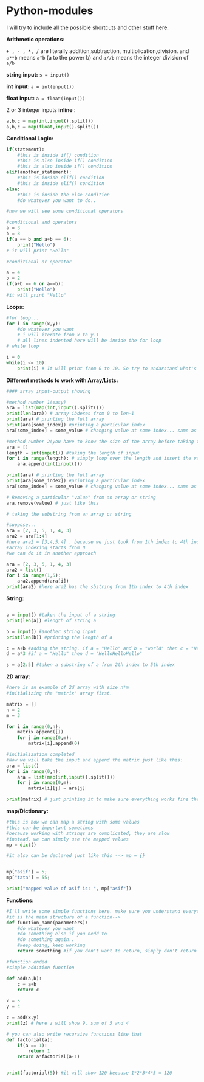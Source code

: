 # Python-modules

I will try to include all the possible shortcuts and other stuff here. 

**Arithmetic operations:**

`+ , - , *, /` are literally addition,subtraction, multiplication,division. and `a**b` means `a^b` (a to the power b) and `a//b` means the integer division of `a/b`


**string input:** `s = input()`

**int input:** `a = int(input())`

**float input:** `a = float(input())`
 
2 or 3 integer inputs __inline__ :

```python
a,b,c = map(int,input().split())
a,b,c = map(float,input().split())
```
**Conditional Logic:**

```python
if(statement):
	#this is inside if() condition
	#this is also inside if() condition
	#this is also inside if() condition
elif(another_statement):
	#this is inside elif() condition
	#this is inside elif() condition
else:
	#this is inside the else condition
	#do whatever you want to do.. 

#now we will see some conditional operators 

#conditional and operators
a = 3
b = 3
if(a == b and a+b == 6):
	print("Hello")
# it will print "Hello"

#conditional or operator

a = 4
b = 2
if(a+b == 6 or a==b):
	print("Hello")
#it will print "Hello"

```


**Loops:**


```python
#for loop...
for i in range(x,y):
	#do whatever you want
	# i will iterate from x to y-1
	# all lines indented here will be inside the for loop
# while loop

i = 0
while(i <= 10):
	print(i) # It will print from 0 to 10. So try to undarstand what's happening
```


**Different methods to work with Array/Lists:**

```python
#### array input-output showing

#method number 1(easy)
ara = list(map(int,input().split()))
print(len(ara)) # array ibdexes from 0 to len-1
print(ara) # printing the full array
print(ara[some_index]) #printing a particular index 
ara[some_index] = some_value # changing value at some index... same as C/C++

#method number 2(you have to know the size of the array before taking the input):
ara = []
length = int(input()) #taking the length of input
for i in range(length): # simply loop over the length and insert the values one by one
	ara.append(int(input()))

print(ara) # printing the full array
print(ara[some_index]) #printing a particular index 
ara[some_index] = some_value # changing value at some index... same as C/C++

# Removing a particular "value" from an array or string
ara.remove(value) # just like this

# taking the substring from an array or string

#suppose...
ara = [2, 3, 5, 1, 4, 3]
ara2 = ara[1:4]
#here ara2 = [3,4,5,4] . because we just took from 1th index to 4th index.
#array indexing starts from 0
#we can do it in another approach

ara = [2, 3, 5, 1, 4, 3]
ara2 = list()
for i in range(1,5):
	ara2.append(ara[i])
print(ara2) #here ara2 has the sbstring from 1th index to 4th index

```

**String:**

```python

a = input() #taken the input of a string
print(len(a)) #length of string a

b = input() #another string input
print(len(b)) #printing the length of a 

c = a+b #adding the string. if a = "Hello" and b = "world" then c = "Helloworld"
d = a*3 #if a = "Hello" then d = "HelloHelloHello"

s = a[2:5] #taken a substring of a from 2th index to 5th index

```

**2D array:**
```python
#here is an example of 2d array with size n*m
#initializing the "matrix" array first. 

matrix = []
n = 2
m = 3

for i in range(0,n):
    matrix.append([])
    for j in range(0,m):
        matrix[i].append(0)

#initialization completed
#Now we will take the input and append the matrix just like this:
ara = list()
for i in range(0,n):
	ara = list(map(int,input().split()))
	for j in range(0,m):
		matrix[i][j] = ara[j]

print(matrix) # just printing it to make sure everything works fine there


```

**map/Dictionary:**

```python
#this is how we can map a string with some values 
#this can be important sometimes
#because working with strings are complicated, they are slow
#instead, we can simply use the mapped values
mp = dict()

#it also can be declared just like this --> mp = {}


mp["asif"] = 5;
mp["tata"] = 55;

print("mapped value of asif is: ", mp["asif"])

```


**Functions:**

```python
#I'll write some simple functions here. make sure you understand everything here:
#it is the main structure of a function-->
def function_name(parameters):
	#do whatever you want
	#do something else if you nedd to
	#do something again..
	#keep doing, keep working
	return something #if you don't want to return, simply don't return something. It'll be fine 

#function ended
#simple addition function 

def add(a,b):
	c = a+b
	return c

x = 5
y = 4

z = add(x,y)
print(z) # here z will show 9, sum of 5 and 4

# you can also write recursive functions like that 
def factorial(a):
	if(a == 1):
		return 1
	return a*factorial(a-1)


print(factorial(5)) #it will show 120 because 1*2*3*4*5 = 120

```
